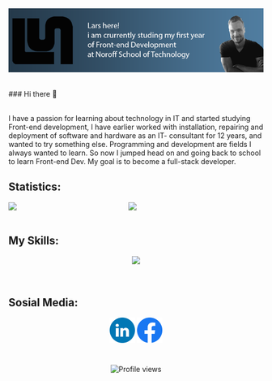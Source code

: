
<div display="inline-block" align=center>
<img align="center" src="https://github.com/larssandell/LarsSandell/blob/main/lars-banner-final.png" />

</div>
<br>
<br>
### Hi there 👋
<p>
  <br>
I have a passion for learning about technology in IT and started studying Front-end development, I have earlier worked with installation, repairing and deployment of software and hardware as an IT- consultant for 12 years, and wanted to try something else. Programming and development are fields I always wanted to learn. So now I jumped head on and going back to school to learn Front-end Dev. My goal is to become a full-stack developer. 
</p>
<h2>Statistics:</h2>
<div>
 <img class="img" align="left" width="47%" src="https://github-readme-stats.vercel.app/api?username=larssandell&show_icons=true&theme=dark" />
 <img class="img" align="left" width="47%" src="https://github-readme-stats.vercel.app/api/top-langs/?username=larssandell&theme=dark&layout=compact" />
</div>
<br>
<br>
<div> 
<h2 align="left">My Skills:</h2>
    <p align="center">
  <a href="https://skillicons.dev">
    <img src="https://skillicons.dev/icons?i=js,html,css,figma,github,ai,ps,netlify,vscode" />
  </a>
</p>
  </div>
<br>
  
<h2>Sosial Media:</h2>
  
<div align="center">
<a href="https://www.linkedin.com/in/lars-sandell"><img height="50" src="https://github.com/larssandell/LarsSandell/blob/main/LinkedIN.png?raw=true"></a>
<a href="https://www.facebook.com/BingoPingo"><img height="50" src="https://github.com/larssandell/LarsSandell/blob/main/Facebook.png?raw=true"></a>
</div>
<br>

### 
<div align="center">

![Profile views](https://gpvc.arturio.dev/larssandell)  
  
</div>

